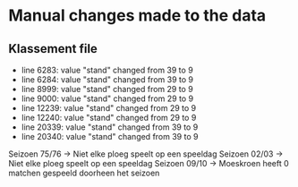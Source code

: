 # Manual changes made to the data

## Klassement file

- line 6283: value "stand" changed from 39 to 9
- line 6284: value "stand" changed from 39 to 9
- line 8999: value "stand" changed from 29 to 9
- line 9000: value "stand" changed from 29 to 9
- line 12239: value "stand" changed from 29 to 9
- line 12240: value "stand" changed from 29 to 9
- line 20339: value "stand" changed from 39 to 9
- line 20340: value "stand" changed from 39 to 9

Seizoen 75/76 -> Niet elke ploeg speelt op een speeldag
Seizoen 02/03 -> Niet elke ploeg speelt op een speeldag
Seizoen 09/10 -> Moeskroen heeft 0 matchen gespeeld doorheen het seizoen

